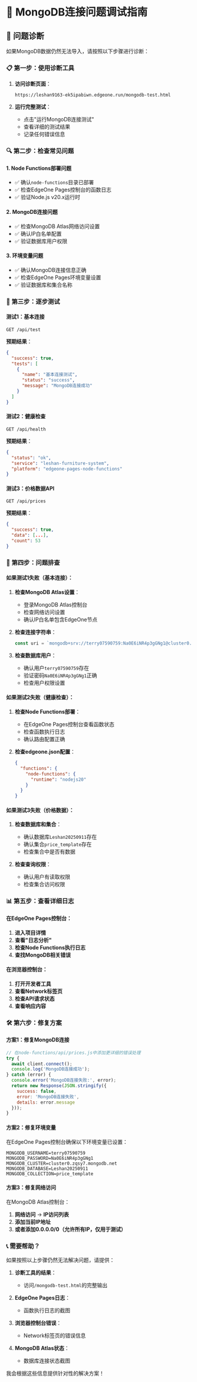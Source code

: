 # 🔧 MongoDB连接问题调试指南

## 🚨 问题诊断

如果MongoDB数据仍然无法导入，请按照以下步骤进行诊断：

### 📋 **第一步：使用诊断工具**

1. **访问诊断页面**：
   ```
   https://leshan9163-ek5ipabiwn.edgeone.run/mongodb-test.html
   ```

2. **运行完整测试**：
   - 点击"运行MongoDB连接测试"
   - 查看详细的测试结果
   - 记录任何错误信息

### 🔍 **第二步：检查常见问题**

#### 1. **Node Functions部署问题**
- ✅ 确认`node-functions`目录已部署
- ✅ 检查EdgeOne Pages控制台的函数日志
- ✅ 验证Node.js v20.x运行时

#### 2. **MongoDB连接问题**
- ✅ 检查MongoDB Atlas网络访问设置
- ✅ 确认IP白名单配置
- ✅ 验证数据库用户权限

#### 3. **环境变量问题**
- ✅ 确认MongoDB连接信息正确
- ✅ 检查EdgeOne Pages环境变量设置
- ✅ 验证数据库和集合名称

### 🧪 **第三步：逐步测试**

#### 测试1：基本连接
```
GET /api/test
```
**预期结果**：
```json
{
  "success": true,
  "tests": [
    {
      "name": "基本连接测试",
      "status": "success",
      "message": "MongoDB连接成功"
    }
  ]
}
```

#### 测试2：健康检查
```
GET /api/health
```
**预期结果**：
```json
{
  "status": "ok",
  "service": "leshan-furniture-system",
  "platform": "edgeone-pages-node-functions"
}
```

#### 测试3：价格数据API
```
GET /api/prices
```
**预期结果**：
```json
{
  "success": true,
  "data": [...],
  "count": 53
}
```

### 🔧 **第四步：问题排查**

#### 如果测试1失败（基本连接）：
1. **检查MongoDB Atlas设置**：
   - 登录MongoDB Atlas控制台
   - 检查网络访问设置
   - 确认IP白名单包含EdgeOne节点

2. **检查连接字符串**：
   ```javascript
   const uri = `mongodb+srv://terry07590759:Na0E6iNR4p3gGNg1@cluster0.zqsy7.mongodb.net/`;
   ```

3. **检查数据库用户**：
   - 确认用户`terry07590759`存在
   - 验证密码`Na0E6iNR4p3gGNg1`正确
   - 检查用户权限设置

#### 如果测试2失败（健康检查）：
1. **检查Node Functions部署**：
   - 在EdgeOne Pages控制台查看函数状态
   - 检查函数执行日志
   - 确认路由配置正确

2. **检查edgeone.json配置**：
   ```json
   {
     "functions": {
       "node-functions": {
         "runtime": "nodejs20"
       }
     }
   }
   ```

#### 如果测试3失败（价格数据）：
1. **检查数据库和集合**：
   - 确认数据库`Leshan20250911`存在
   - 确认集合`price_template`存在
   - 检查集合中是否有数据

2. **检查查询权限**：
   - 确认用户有读取权限
   - 检查集合访问权限

### 📊 **第五步：查看详细日志**

#### 在EdgeOne Pages控制台：
1. **进入项目详情**
2. **查看"日志分析"**
3. **检查Node Functions执行日志**
4. **查找MongoDB相关错误**

#### 在浏览器控制台：
1. **打开开发者工具**
2. **查看Network标签页**
3. **检查API请求状态**
4. **查看响应内容**

### 🛠️ **第六步：修复方案**

#### 方案1：修复MongoDB连接
```javascript
// 在node-functions/api/prices.js中添加更详细的错误处理
try {
  await client.connect();
  console.log('MongoDB连接成功');
} catch (error) {
  console.error('MongoDB连接失败:', error);
  return new Response(JSON.stringify({
    success: false,
    error: 'MongoDB连接失败',
    details: error.message
  }));
}
```

#### 方案2：修复环境变量
在EdgeOne Pages控制台确保以下环境变量已设置：
```
MONGODB_USERNAME=terry07590759
MONGODB_PASSWORD=Na0E6iNR4p3gGNg1
MONGODB_CLUSTER=cluster0.zqsy7.mongodb.net
MONGODB_DATABASE=Leshan20250911
MONGODB_COLLECTION=price_template
```

#### 方案3：修复网络访问
在MongoDB Atlas控制台：
1. **网络访问** → **IP访问列表**
2. **添加当前IP地址**
3. **或者添加0.0.0.0/0（允许所有IP，仅用于测试）**

### 📞 **需要帮助？**

如果按照以上步骤仍然无法解决问题，请提供：

1. **诊断工具的结果**：
   - 访问`/mongodb-test.html`的完整输出

2. **EdgeOne Pages日志**：
   - 函数执行日志的截图

3. **浏览器控制台错误**：
   - Network标签页的错误信息

4. **MongoDB Atlas状态**：
   - 数据库连接状态截图

我会根据这些信息提供针对性的解决方案！
